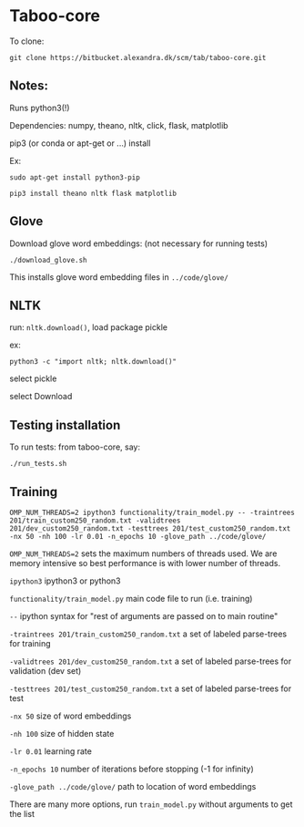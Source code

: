 # Taboo-core

To clone:

```
git clone https://bitbucket.alexandra.dk/scm/tab/taboo-core.git
```

## Notes:

Runs python3(!)

Dependencies: numpy, theano, nltk, click, flask, matplotlib

pip3 (or conda or apt-get or ...) install <dependencies>

Ex:
```
sudo apt-get install python3-pip

pip3 install theano nltk flask matplotlib
```

## Glove
Download glove word embeddings: (not necessary for running tests)
```
./download_glove.sh
```

This installs glove word embedding files in `../code/glove/`

## NLTK
run: `nltk.download()`, load package pickle

ex:
```
python3 -c "import nltk; nltk.download()"
```

select pickle

select Download

## Testing installation
To run tests: from taboo-core, say:

```
./run_tests.sh
```

## Training

```
OMP_NUM_THREADS=2 ipython3 functionality/train_model.py -- -traintrees 201/train_custom250_random.txt -validtrees 201/dev_custom250_random.txt -testtrees 201/test_custom250_random.txt -nx 50 -nh 100 -lr 0.01 -n_epochs 10 -glove_path ../code/glove/
```

`OMP_NUM_THREADS=2` sets the maximum numbers of threads used. We are memory intensive so best performance is with lower number of threads.

`ipython3` ipython3 or python3

`functionality/train_model.py` main code file to run (i.e. training)

`--` ipython syntax for "rest of arguments are passed on to main routine"

`-traintrees 201/train_custom250_random.txt` a set of labeled parse-trees for training

`-validtrees 201/dev_custom250_random.txt` a set of labeled parse-trees for validation (dev set)

`-testtrees 201/test_custom250_random.txt` a set of labeled parse-trees for test

`-nx 50` size of word embeddings

`-nh 100` size of hidden state

`-lr 0.01` learning rate

`-n_epochs 10` number of iterations before stopping (-1 for infinity)

`-glove_path ../code/glove/` path to location of word embeddings

There are many more options, run `train_model.py` without arguments to get the list